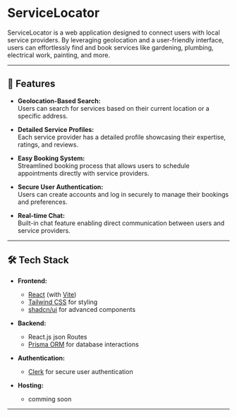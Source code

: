 # ServiceLocator

ServiceLocator is a web application designed to connect users with local service providers. By leveraging geolocation and a user-friendly interface, users can effortlessly find and book services like gardening, plumbing, electrical work, painting, and more.

---

## 🚀 Features

- **Geolocation-Based Search:**  
  Users can search for services based on their current location or a specific address.
  
- **Detailed Service Profiles:**  
  Each service provider has a detailed profile showcasing their expertise, ratings, and reviews.
  
- **Easy Booking System:**  
  Streamlined booking process that allows users to schedule appointments directly with service providers.
  
- **Secure User Authentication:**  
  Users can create accounts and log in securely to manage their bookings and preferences.
  
- **Real-time Chat:**  
  Built-in chat feature enabling direct communication between users and service providers.

---

## 🛠️ Tech Stack

- **Frontend:**  
  - [React](https://reactjs.org/) (with [Vite](https://vitejs.dev/))  
  - [Tailwind CSS](https://tailwindcss.com/) for styling  
  - [shadcn/ui](https://shadcn.dev/) for advanced components  

- **Backend:**  
  - React.js json Routes  
  - [Prisma ORM](https://www.prisma.io/) for database interactions  

- **Authentication:**  
  - [Clerk](https://clerk.dev/) for secure user authentication  

- **Hosting:**  
  - comming soon

---




